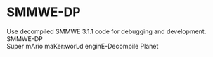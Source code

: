 # SMMWE-DP
Use decompiled SMMWE 3.1.1 code for debugging and development.
   SMMWE-DP    
Super mArio maKer:worLd enginE-Decompile Planet
